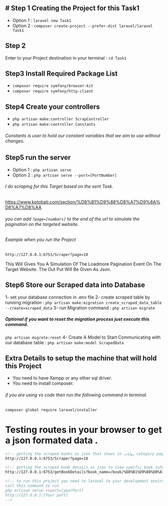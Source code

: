 ## # Step 1 Creating the Project for this Task1
- Option 1 : `laravel new Task1`
- Option 2 : `composer create-project --prefer-dist laravel/laravel Task1`

## Step 2
Enter to your Project destination in your terminal :  `cd Task1`

## Step3 Install Required Package List
- `composer require symfony/browser-kit`
- `composer require symfony/http-client`

## Step4 Create your controllers
- `php artisan make:controller ScrapController`
- `php artisan make:controller Constants`

###### Constants is user to hold our constant variables that we aim to use without changes.

## Step5 run the server
- Option 1 : `php artisan serve`
- Option 2 : `php artisan serve --port=[PortNumber]`

###### I do scraping for this Target based on the sent Task.
https://www.kotobati.com/section/%D8%B1%D9%88%D8%A7%D9%8A%D8%A7%D8%AA
###### you can add `?page=[numbers]`  to the end of the url to simulate the pagination on the targeted website.
###### Example when you run the Project
`http://127.0.0.1:6753/Scraper?page=10`

This Will Gives You A Simulation Of The Loadmore Pagination Event On The Target Website. The Out Put Will Be Given As Json.



## Step6 Store our Scraped data into Database
1- set your database connection in .env file
2- create scraped table by running migration : `php artisan make:migration create_scraped_data_table --create=scraped_data`
3- run Migration command : `php artisan migrate`
##### Optional if you want to reset the migration process just execute this command.
`php artisan migrate:reset`
4- Create A Model to Start Communicating with our database table :
`php artisan make:model ScrapedData`

## Extra Details to setup the machine that will hold this Project
- You need to have Xampp or any other sql driver.
- You need to install composer.

###### if you are using vs code then run the following command in terminal.
`composer global require laravel/installer`

# Testing routes in your browser to get a json formated data .
```html
<!-- getting the scraped books as json that shows in روايات category page by its pagination number 10. -->
http://127.0.0.1:6753/Scraper?page=10
```

```html
<!-- getting the scraped book details as json to view specfic book information. -->
http://127.0.0.1:6753/getBookDetails?book_name=/book/%D8%B1%D9%88%D8%A7%D9%8A%D8%A9-%D8%A7%D9%86%D8%AA-%D9%84%D9%8A-%D8%A7%D9%84%D8%AC%D8%B2%D8%A1-%D8%A7%D9%84%D8%AB%D8%A7%D9%86%D9%8A
```

```html
<!-- to run this project you need to laravel to your development environment.
call this command to run 
php artisan serve --port=[yourPort]
http://127.0.0.1:[Your port] 
-->
```